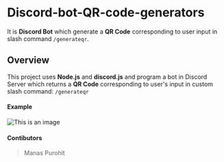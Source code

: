 # Discord-bot-QR-code-generators
It is **Discord Bot** which generate a **QR Code** corresponding to user input in slash command ```/generateqr```.

## Overview
This project uses **Node.js** and **discord.js** and program a bot in Discord Server which returns a **QR Code** corresponding to user's input in custom slash command: ```/generateqr``` 

#### Example

![This is an image](https://myoctocat.com/assets/images/base-octocat.svg)

#### Contibutors
> Manas Purohit
